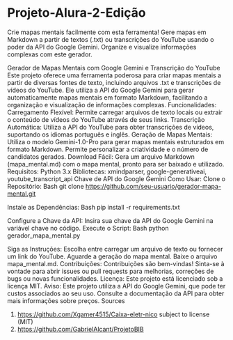 # Projeto-Alura-2-Edição
Crie mapas mentais facilmente com esta ferramenta! Gere mapas em Markdown a partir de textos (.txt) ou transcrições do YouTube usando o poder da API do Google Gemini. Organize e visualize informações complexas com este gerador.

Gerador de Mapas Mentais com Google Gemini e Transcrição do YouTube
Este projeto oferece uma ferramenta poderosa para criar mapas mentais a partir de diversas fontes de texto, incluindo arquivos .txt e transcrições de vídeos do YouTube. Ele utiliza a API do Google Gemini para gerar automaticamente mapas mentais em formato Markdown, facilitando a organização e visualização de informações complexas.
Funcionalidades:
Carregamento Flexível: Permite carregar arquivos de texto locais ou extrair o conteúdo de vídeos do YouTube através de seus links.
Transcrição Automática: Utiliza a API do YouTube para obter transcrições de vídeos, suportando os idiomas português e inglês.
Geração de Mapas Mentais:
Utiliza o modelo Gemini-1.0-Pro para gerar mapas mentais estruturados em formato Markdown.
Permite personalizar a criatividade e o número de candidatos gerados.
Download Fácil: Gera um arquivo Markdown (mapa_mental.md) com o mapa mental, pronto para ser baixado e utilizado.
Requisitos:
Python 3.x
Bibliotecas: xmindparser, google-generativeai, youtube_transcript_api
Chave de API do Google Gemini
Como Usar:
Clone o Repositório:
Bash
git clone https://github.com/seu-usuario/gerador-mapa-mental.git


Instale as Dependências:
Bash
pip install -r requirements.txt


Configure a Chave da API:
Insira sua chave da API do Google Gemini na variável chave no código.
Execute o Script:
Bash
python gerador_mapa_mental.py


Siga as Instruções:
Escolha entre carregar um arquivo de texto ou fornecer um link do YouTube.
Aguarde a geração do mapa mental.
Baixe o arquivo mapa_mental.md.
Contribuições:
Contribuições são bem-vindas! Sinta-se à vontade para abrir issues ou pull requests para melhorias, correções de bugs ou novas funcionalidades.
Licença:
Este projeto está licenciado sob a licença MIT.
Aviso:
Este projeto utiliza a API do Google Gemini, que pode ter custos associados ao seu uso. Consulte a documentação da API para obter mais informações sobre preços.
Sources
1. https://github.com/Xgamer4515/Caixa-eletr-nico subject to license (MIT)
2. https://github.com/GabrielAlcant/ProjetoBIB
